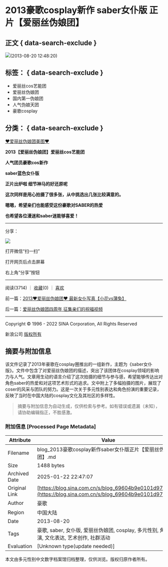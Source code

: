 # 2013豪歌cosplay新作 saber女仆版 正片【爱丽丝伪娘团】

## 正文 { data-search-exclude }


![](https://simg.sinajs.cn/blog7style/images/common/sg_trans.gif)(2013-08-20 12:48:20)

## 标签： { data-search-exclude }

- 爱丽丝cos艺能团
- 爱丽丝伪娘团
- 国内第一伪娘团
- 人气伪娘天团
- 豪歌cosplay

## 分类： { data-search-exclude }

[❤爱丽丝伪娘团美图❤](https://blog.sina.com.cn/s/articlelist_1767918494_5_1.html)

**2013【爱丽丝伪娘团】爱丽丝cos艺能团**

**人气团员豪歌cos新作**

**saber蓝色女仆版**

**正片出炉啦 细节神马的好还原呢**

**这次同样是用心拍摄了很多张，从中挑选出几张比较满意的。**

**嗯嗯，希望亲们也能感受这份豪歌对SABER的热爱**

**也希望各位漫迷和saber迷能够喜爱！**

---

分享：

![](https://comet.blog.sina.com.cn/qr?https://blog.sina.com.cn/s/blog_69604b9e0101d975.html)

打开微信“扫一扫”

打开网页后点击屏幕

右上角“分享”按钮

---

阅读(3714) ┊ [收藏](javascript:;)(0) ┊ [喜欢](javascript:;) 

前一篇：[2013❤爱丽丝伪娘团❤ 最新女仆写真【小花vs蒲兔】](https://blog.sina.com.cn/s/blog_69604b9e0101d7r0.html)

后一篇：[爱丽丝伪娘团四周年 征集亲们的祝福视频](https://blog.sina.com.cn/s/blog_69604b9e0101dfrz.html)

---

Copyright © 1996 - 2022 SINA Corporation, All Rights Reserved

新浪公司 [版权所有](https://www.sina.com.cn/intro/copyright.shtml)
<!-- tcd_original_link https://blog.sina.com.cn/s/blog_69604b9e0101d975.html -->


## 摘要与附加信息

<!-- tcd_abstract -->
该文件记录了2013年豪歌在cosplay圈推出的一组新作，主题为《saber女仆版》。文件中包含了对爱丽丝伪娘团的描述，突出了该团体在cosplay领域的影响力与人气。文章用生动的语言介绍了这次拍摄的细节与参与感，希望能够传达出对角色saber的热爱和对这项艺术形式的追求。文中附上了多幅拍摄的图片，展现了coser的风采与团队的努力。这是一次关于多元性别表达和角色扮演的重要记录，反映了当时在中国大陆的cosplay文化及其社区的多样性。
<!-- tcd_abstract_end -->

> 摘要与附加信息为自动生成，仅供检索与参考。如有错误或遗漏（未知），请协助编辑指正，不胜感激。

### 附加信息 [Processed Page Metadata]

| Attribute       | Value                                  |
|-----------------|----------------------------------------|
| Filename        | blog_2013豪歌cosplay新作saber女仆版正片【爱丽丝伪娘团】.md                             |
| Size            | 1488 bytes                           |
| Archived Date   | 2025-01-22 22:47:07                             |
| Original Link   | [https://blog.sina.com.cn/s/blog_69604b9e0101d975.html](https://blog.sina.com.cn/s/blog_69604b9e0101d975.html)                       |
| Author          | 豪歌                               |
| Region          | 中国大陆                               |
| Date            | 2013-08-20                                 |
| Tags            | 豪歌, saber, 女仆版, 爱丽丝伪娘团, cosplay, 多元性别, 角色扮演, 文化表达, 艺术创作, 社群活动                                 |
| Evaluation            | [Unknown type(update needed)]                                 |
<!-- tcd_table_end -->

本文由多元性别中文数字档案馆归档整理，仅供浏览。版权归原作者所有。
